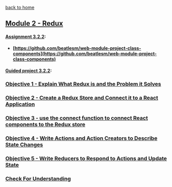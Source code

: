 [back to home](https://github.com/beatlesm/)

## [Module 2 - Redux](https://github.com/beatlesm/web/tree/main/3.2/Module322)

#### [Assignment 3.2.2](https://github.com/beatlesm/web/tree/main/3.2/Module322/Assignment322):

-   **[https://github.com/beatlesm/web-module-project-class-components](https://github.com/beatlesm/web-module-project-class-components)**
   
#### [Guided project 3.2.2](https://github.com/beatlesm/web/tree/main/3.2/Module322/guided322):


### [Objective 1 - Explain What Redux is and the Problem it Solves](./Objects/Object_1.md)

### [Objective 2 - Create a Redux Store and Connect it to a React Application](./Objects/Object_2.md)

### [Objective 3 - use the connect function to connect React components to the Redux store](./Objects/Object_3.md)

### [Objective 4 - Write Actions and Action Creators to Describe State Changes](./Objects/Object_4.md)

### [Objective 5 - Write Reducers to Respond to Actions and Update State](./Objects/Object_5.md)

### [Check For Understanding](./Objects/Understanding.md)

